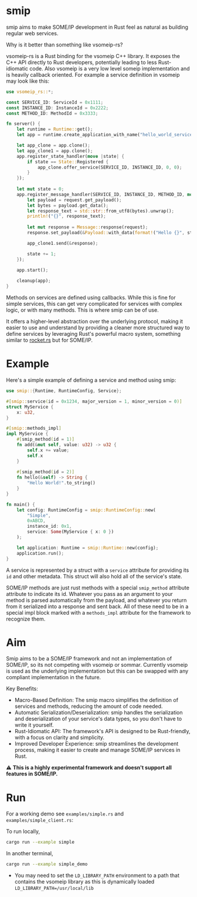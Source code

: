 # smip
smip aims to make SOME/IP development in Rust feel as natural as building regular web services.

Why is it better than something like vsomeip-rs?

vsomeip-rs is a Rust binding for the vsomeip C++ library. It exposes the C++ API directly to Rust developers, potentially leading to less Rust-idiomatic code.
Also vsomeip is a very low level someip implementation and is heavily callback oriented.
For example a service definition in vsomeip may look like this:

```rust
use vsomeip_rs::*;

const SERVICE_ID: ServiceId = 0x1111;
const INSTANCE_ID: InstanceId = 0x2222;
const METHOD_ID: MethodId = 0x3333;

fn server() {
    let runtime = Runtime::get();
    let app = runtime.create_application_with_name("hello_world_service").expect("Failed to create server");

    let app_clone = app.clone();
    let app_clone1 = app.clone();
    app.register_state_handler(move |state| {
        if state == State::Registered {
            app_clone.offer_service(SERVICE_ID, INSTANCE_ID, 0, 0);
        }
    });
    
    let mut state = 0;
    app.register_message_handler(SERVICE_ID, INSTANCE_ID, METHOD_ID, move |request| {
        let payload = request.get_payload();
        let bytes = payload.get_data();
        let response_text = std::str::from_utf8(bytes).unwrap();
        println!("{}", response_text);
        
        let mut response = Message::response(request);
        response.set_payload(&Payload::with_data(format!("Hello {}", state).as_bytes()));

        app_clone1.send(&response);

        state += 1;
    });

    app.start();
    
    cleanup(app);
}
```
Methods on services are defined using callbacks. While this is fine for simple services, this can get very complicated for services with complex logic, or with many methods. This is where smip can be of use. 

It offers a higher-level abstraction over the underlying protocol, making it easier to use and understand by providing a cleaner more structured way to define services by leveraging Rust's powerful macro system, something similar to [rocket.rs](https://rocket.rs/) but for SOME/IP.

# Example
Here's a simple example of defining a service and method using smip:

```rust
use smip::{Runtime, RuntimeConfig, Service};

#[smip::service(id = 0x1234, major_version = 1, minor_version = 0)]
struct MyService {
    x: u32,
}

#[smip::methods_impl]
impl MyService {
    #[smip_method(id = 1)]
    fn add(&mut self, value: u32) -> u32 {
        self.x += value;
        self.x
    }
    
    #[smip_method(id = 2)]
    fn hello(&self) -> String {
        "Hello World!".to_string()
    }
}

fn main() {
    let config: RuntimeConfig = smip::RuntimeConfig::new(
        "Simple",
        0xABCD,
        instance_id: 0x1,
        service: Some(MyService { x: 0 })
    );

    let application: Runtime = smip::Runtime::new(config);
    application.run();
}
```
A service is represented by a struct with a `service` attribute for providing its `id` and other metadata. This struct will also hold all of the service's state. 

SOME/IP methods are just rust methods with a special `smip_method` attribute attribute to indicate its id. Whatever you pass as an argument to your method is parsed automatically from the payload, and whatever you return from it serialized into a response and sent back.
All of these need to be in a special impl block marked with a `methods_impl` attribute for the framework to recognize them. 

# Aim

Smip aims to be a SOME/IP framework and not an implementation of SOME/IP, so its not competing with vsomeip or sommar. Currently vsomeip is used as the underlying implementation but this can be swapped with any compliant implementation in the future. 

Key Benefits:
* Macro-Based Definition: The smip macro simplifies the definition of services and methods, reducing the amount of code needed.
* Automatic Serialization/Deserialization: smip handles the serialization and deserialization of your service's data types, so you don't have to write it yourself.
* Rust-Idiomatic API: The framework's API is designed to be Rust-friendly, with a focus on clarity and simplicity.
* Improved Developer Experience: smip streamlines the development process, making it easier to create and manage SOME/IP services in Rust.


⚠️ **This is a highly experimental framework and doesn't support all features in SOME/IP.**

# Run
For a working demo see `examples/simple.rs` and `examples/simple_client.rs`:

To run locally,
```bash
cargo run --example simple
```
In another terminal,
```bash
cargo run --example simple_demo
```

- You may need to set the `LD_LIBRARY_PATH` environment to a path that contains the vsomeip library as this is dynamically loaded `LD_LIBRARY_PATH=/usr/local/lib`

